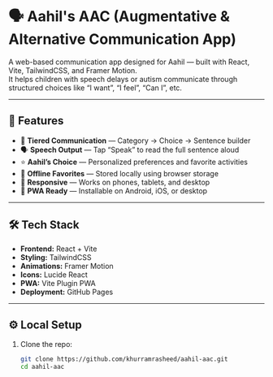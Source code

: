 # 🗣️ Aahil's AAC (Augmentative & Alternative Communication App)

A web-based communication app designed for Aahil — built with React, Vite, TailwindCSS, and Framer Motion.  
It helps children with speech delays or autism communicate through structured choices like “I want”, “I feel”, “Can I”, etc.

---

## 🚀 Features

- 🧩 **Tiered Communication** — Category → Choice → Sentence builder  
- 🗣️ **Speech Output** — Tap “Speak” to read the full sentence aloud  
- ⭐ **Aahil’s Choice** — Personalized preferences and favorite activities  
- 💾 **Offline Favorites** — Stored locally using browser storage  
- 🧭 **Responsive** — Works on phones, tablets, and desktop  
- 📱 **PWA Ready** — Installable on Android, iOS, or desktop

---

## 🛠️ Tech Stack

- **Frontend:** React + Vite  
- **Styling:** TailwindCSS  
- **Animations:** Framer Motion  
- **Icons:** Lucide React  
- **PWA:** Vite Plugin PWA  
- **Deployment:** GitHub Pages

---

## ⚙️ Local Setup

1. Clone the repo:
   ```bash
   git clone https://github.com/khurramrasheed/aahil-aac.git
   cd aahil-aac
